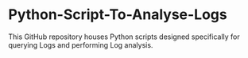 # Python-Script-To-Analyse-Logs
This GitHub repository houses Python scripts designed specifically for querying Logs and performing Log analysis.
